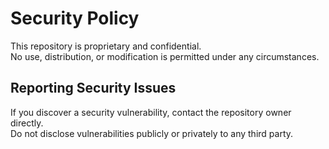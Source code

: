 # Security Policy

This repository is proprietary and confidential.  
No use, distribution, or modification is permitted under any circumstances.

## Reporting Security Issues

If you discover a security vulnerability, contact the repository owner directly.  
Do not disclose vulnerabilities publicly or privately to any third party.